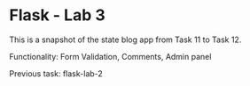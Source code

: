 # Flask - Lab 3

This is a snapshot of the state blog app from Task 11 to Task 12.

Functionality: Form Validation, Comments, Admin panel

Previous task: flask-lab-2

